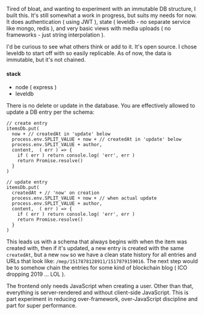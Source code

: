 Tired of bloat, and wanting to experiment with an immutable DB structure, I built this. It's still somewhat a work in progress, but suits my needs for now. It does authentication ( using JWT ), state ( leveldb - no separate service like mongo, redis ), and very basic views with media uploads ( no frameworks - just string interpolation ).

I'd be curious to see what others think or add to it. It's open source. I chose leveldb to start off with so easily replicable. As of now, the data is immutable, but it's not chained.

#### stack
* node ( express )
* leveldb

There is no delete or update in the database. You are effectively allowed to update a DB entry per the schema:

```
// create entry 
itemsDb.put(
  now + // createdAt in 'update' below
  process.env.SPLIT_VALUE + now + // createdAt in 'update' below
  process.env.SPLIT_VALUE + author,
  content,  ( err ) => {
    if ( err ) return console.log( 'err', err )
    return Promise.resolve()
  }
)

// update entry 
itemsDb.put(
  createdAt + // 'now' on creation 
  process.env.SPLIT_VALUE + now + // when actual update
  process.env.SPLIT_VALUE + author,
  content,  ( err ) => {
    if ( err ) return console.log( 'err', err )
    return Promise.resolve()
  }
)
```
This leads us with a schema that always begins with when the item was created with, then if it's updated, a new entry is created with the same `createdAt`, but a new `now` so we have a clean state history for all entries and URLs that look like: 
`/mep/1517878128911/1517879159016`. The next step would be to somehow chain the entries for some kind of blockchain blog ( ICO dropping 2019 ... LOL ). 


The frontend only needs JavaScript when creating a user. Other than that, everything is server-rendered and without client-side JavaScript. This is part experiment in reducing over-framework, over-JavaScript discipline and part for super performance. 


